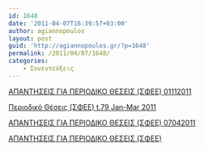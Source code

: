 ```yaml
---
id: 1648
date: '2011-04-07T16:39:57+03:00'
author: agiannopoulos
layout: post
guid: 'http://agiannopoulos.gr/?p=1648'
permalink: /2011/04/07/1648/
categories:
    - Συνεντεύξεις
---
```


[ΑΠΑΝΤΗΣΕΙΣ ΓΙΑ ΠΕΡΙΟΔΙΚΟ ΘΕΣΕΙΣ (ΣΦΕΕ) 01112011](/wp-content/uploads/2012/04/ceb1cf80ceb1cebdcf84ceb7cf83ceb5ceb9cf83-ceb3ceb9ceb1-cf80ceb5cf81ceb9cebfceb4ceb9cebacebf-ceb8ceb5cf83ceb5ceb9cf83-cf83cf86ceb5ceb5-03.doc)

[Περιοδικό Θέσεις (ΣΦΕΕ) t.79 Jan-Mar 2011](/wp-content/uploads/2012/04/cf80ceb5cf81ceb9cebfceb4ceb9cebacf8c-ceb8ceadcf83ceb5ceb9cf82-cf83cf86ceb5ceb5-t-79-jan-mar-20111.pdf)

[ΑΠΑΝΤΗΣΕΙΣ ΓΙΑ ΠΕΡΙΟΔΙΚΟ ΘΕΣΕΙΣ (ΣΦΕΕ) 07042011](/wp-content/uploads/2012/04/ceb1cf80ceb1cebdcf84ceb7cf83ceb5ceb9cf83-ceb3ceb9ceb1-cf80ceb5cf81ceb9cebfceb4ceb9cebacebf-ceb8ceb5cf83ceb5ceb9cf83-cf83cf86ceb5ceb5-04.doc)

[ΑΠΑΝΤΗΣΕΙΣ ΓΙΑ ΠΕΡΙΟΔΙΚΟ ΘΕΣΕΙΣ (ΣΦΕΕ)](/wp-content/uploads/2012/04/ceb1cf80ceb1cebdcf84ceb7cf83ceb5ceb9cf83-ceb3ceb9ceb1-cf80ceb5cf81ceb9cebfceb4ceb9cebacebf-ceb8ceb5cf83ceb5ceb9cf83-cf83cf86ceb5ceb52.doc)